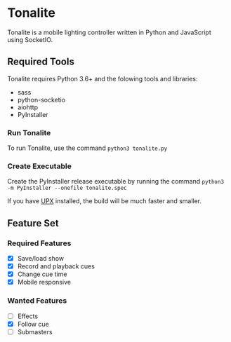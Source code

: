 # Tonalite

Tonalite is a mobile lighting controller written in Python and JavaScript using SocketIO.

## Required Tools

Tonalite requires Python 3.6+ and the folowing tools and libraries:

- sass
- python-socketio
- aiohttp
- PyInstaller

### Run Tonalite

To run Tonalite, use the command `python3 tonalite.py`

### Create Executable

Create the PyInstaller release executable by running the command `python3 -m PyInstaller --onefile tonalite.spec`

If you have [UPX](https://upx.github.io/) installed, the build will be much faster and smaller.

## Feature Set

### Required Features

- [x] Save/load show
- [x] Record and playback cues
- [x] Change cue time
- [x] Mobile responsive

### Wanted Features

- [ ] Effects
- [x] Follow cue
- [ ] Submasters
